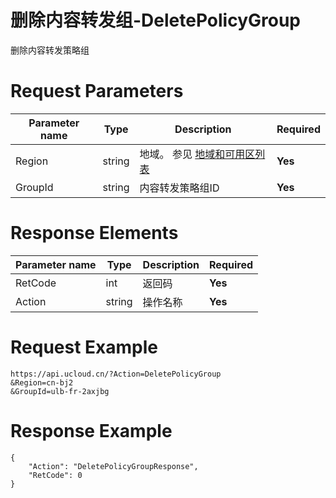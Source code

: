 # 删除内容转发组-DeletePolicyGroup

删除内容转发策略组

# Request Parameters
|Parameter name|Type|Description|Required|
|---|---|---|---|
|Region|string|地域。 参见 [地域和可用区列表](api/summary/regionlist)|**Yes**|
|GroupId|string|内容转发策略组ID|**Yes**|

# Response Elements
|Parameter name|Type|Description|Required|
|---|---|---|---|
|RetCode|int|返回码|**Yes**|
|Action|string|操作名称|**Yes**|

# Request Example
```
https://api.ucloud.cn/?Action=DeletePolicyGroup
&Region=cn-bj2
&GroupId=ulb-fr-2axjbg
```

# Response Example
```
{
    "Action": "DeletePolicyGroupResponse", 
    "RetCode": 0
}
```

